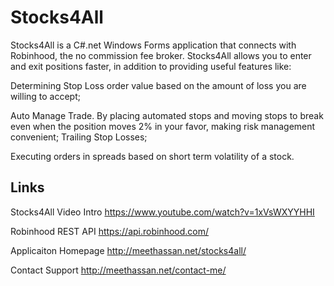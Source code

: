 ﻿Stocks4All
============
Stocks4All is a C#.net Windows Forms application that connects with Robinhood, the no commission fee broker. Stocks4All allows you to enter and exit positions faster, in addition to providing useful features like:

Determining Stop Loss order value based on the amount of loss you are willing to accept;


Auto Manage Trade. By placing automated stops and moving stops to break even when the position moves 2% in your favor, making risk management convenient;
Trailing Stop Losses;


Executing orders in spreads based on short term volatility of a stock.

Links
-----
Stocks4All Video Intro
https://www.youtube.com/watch?v=1xVsWXYYHHI


Robinhood REST API
https://api.robinhood.com/


Applicaiton Homepage
http://meethassan.net/stocks4all/


Contact Support
http://meethassan.net/contact-me/
